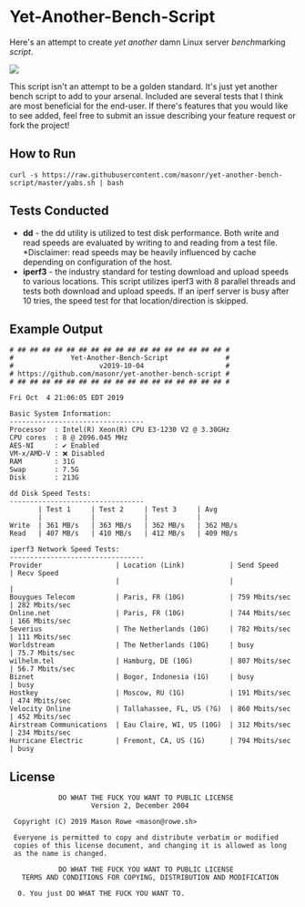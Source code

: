 # Yet-Another-Bench-Script

Here's an attempt to create _yet another_ damn Linux server *bench*marking _script_.

![](https://imgs.xkcd.com/comics/standards.png)

This script isn't an attempt to be a golden standard. It's just yet another bench script to add to your arsenal. Included are several tests that I think are most beneficial for the end-user. If there's features that you would like to see added, feel free to submit an issue describing your feature request or fork the project!

## How to Run

`curl -s https://raw.githubusercontent.com/masonr/yet-another-bench-script/master/yabs.sh | bash`

## Tests Conducted

* **dd** - the dd utility is utilized to test disk performance. Both write and read speeds are evaluated by writing to and reading from a test file. \*Disclaimer: read speeds may be heavily influenced by cache depending on configuration of the host.
* **iperf3** - the industry standard for testing download and upload speeds to various locations. This script utilizes iperf3 with 8 parallel threads and tests both download and upload speeds. If an iperf server is busy after 10 tries, the speed test for that location/direction is skipped.

## Example Output

```
# ## ## ## ## ## ## ## ## ## ## ## ## ## ## ## ## ## #
#              Yet-Another-Bench-Script              #
#                     v2019-10-04                    #
# https://github.com/masonr/yet-another-bench-script #
# ## ## ## ## ## ## ## ## ## ## ## ## ## ## ## ## ## #

Fri Oct  4 21:06:05 EDT 2019

Basic System Information:
---------------------------------
Processor  : Intel(R) Xeon(R) CPU E3-1230 V2 @ 3.30GHz
CPU cores  : 8 @ 2096.045 MHz
AES-NI     : ✔ Enabled
VM-x/AMD-V : ❌ Disabled
RAM        : 31G
Swap       : 7.5G
Disk       : 213G

dd Disk Speed Tests:
---------------------------------
       | Test 1     | Test 2     | Test 3     | Avg
       |            |            |            |
Write  | 361 MB/s   | 363 MB/s   | 362 MB/s   | 362 MB/s
Read   | 407 MB/s   | 410 MB/s   | 412 MB/s   | 409 MB/s

iperf3 Network Speed Tests:
---------------------------------
Provider                  | Location (Link)           | Send Speed      | Recv Speed
                          |                           |                 |
Bouygues Telecom          | Paris, FR (10G)           | 759 Mbits/sec   | 282 Mbits/sec
Online.net                | Paris, FR (10G)           | 744 Mbits/sec   | 166 Mbits/sec
Severius                  | The Netherlands (10G)     | 782 Mbits/sec   | 111 Mbits/sec
Worldstream               | The Netherlands (10G)     | busy            | 75.7 Mbits/sec
wilhelm.tel               | Hamburg, DE (10G)         | 807 Mbits/sec   | 56.7 Mbits/sec
Biznet                    | Bogor, Indonesia (1G)     | busy            | busy
Hostkey                   | Moscow, RU (1G)           | 191 Mbits/sec   | 474 Mbits/sec
Velocity Online           | Tallahassee, FL, US (?G)  | 860 Mbits/sec   | 452 Mbits/sec
Airstream Communications  | Eau Claire, WI, US (10G)  | 312 Mbits/sec   | 234 Mbits/sec
Hurricane Electric        | Fremont, CA, US (1G)      | 794 Mbits/sec   | busy

```

## License
```
            DO WHAT THE FUCK YOU WANT TO PUBLIC LICENSE
                    Version 2, December 2004

 Copyright (C) 2019 Mason Rowe <mason@rowe.sh>

 Everyone is permitted to copy and distribute verbatim or modified
 copies of this license document, and changing it is allowed as long
 as the name is changed.

            DO WHAT THE FUCK YOU WANT TO PUBLIC LICENSE
   TERMS AND CONDITIONS FOR COPYING, DISTRIBUTION AND MODIFICATION

  0. You just DO WHAT THE FUCK YOU WANT TO.
```
